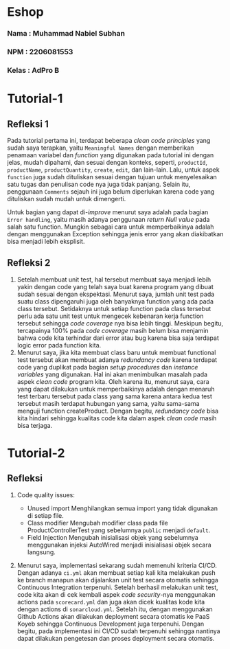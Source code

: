 # Eshop

### Nama   : Muhammad Nabiel Subhan
### NPM    : 2206081553
### Kelas  : AdPro B

# Tutorial-1
## Refleksi 1
Pada tutorial pertama ini, terdapat beberapa *clean code principles* yang sudah saya terapkan, yaitu `Meaningful Names` dengan memberikan penamaan variabel dan *function* yang digunakan pada tutorial ini dengan jelas, mudah dipahami, dan sesuai dengan konteks, seperti, `productId`, `productName`, `productQuantity`, `create`, `edit`, dan lain-lain.
Lalu, untuk aspek `function` juga sudah dituliskan sesuai dengan tujuan untuk menyelesaikan satu tugas dan penulisan code nya juga tidak panjang. Selain itu, penggunaan `Comments` sejauh ini juga belum diperlukan karena code yang dituliskan sudah mudah untuk dimengerti.

Untuk bagian yang dapat di-*improve* menurut saya adalah pada bagian `Error handling`, yaitu masih adanya penggunaan *return Null value* pada salah satu function. Mungkin sebagai cara untuk memperbaikinya adalah dengan menggunakan Exception sehingga jenis error yang akan diakibatkan bisa menjadi lebih eksplisit.

## Refleksi 2
1. Setelah membuat unit test, hal tersebut membuat saya menjadi lebih yakin dengan code yang telah saya buat karena program yang dibuat sudah sesuai dengan ekspektasi. Menurut saya, jumlah unit test pada suatu class dipengaruhi juga oleh banyaknya function yang ada pada class tersebut. Setidaknya untuk setiap function pada class tersebut perlu ada satu unit test untuk mengecek kebenaran kerja function tersebut sehingga *code coverage* nya bisa lebih tinggi. Meskipun begitu, tercapainya 100% pada *code coverage* masih belum bisa menjamin bahwa code kita terhindar dari error atau bug karena bisa saja terdapat logic error pada function kita.
2. Menurut saya, jika kita membuat class baru untuk membuat functional test tersebut akan membuat adanya *redundancy code* karena terdapat code yang duplikat pada bagian *setup procedures* dan *instance variables* yang digunakan. Hal ini akan menimbulkan masalah pada aspek *clean code* program kita. Oleh karena itu, menurut saya, cara yang dapat dilakukan untuk memperbaikinya adalah dengan menaruh test terbaru tersebut pada class yang sama karena antara kedua test tersebut masih terdapat hubungan yang sama, yaitu sama-sama menguji function createProduct. Dengan begitu, *redundancy code* bisa kita hindari sehingga kualitas code kita dalam aspek *clean code* masih bisa terjaga.

# Tutorial-2
## Refleksi
1. Code quality issues:
   - Unused import
     Menghilangkan semua import yang tidak digunakan di setiap file.
   - Class modifier
     Mengubah modifier class pada file ProductControllerTest yang sebelumnya `public` menjadi `default`.
   - Field Injection
     Mengubah inisialisasi objek yang sebelumnya menggunakan injeksi AutoWired menjadi inisialisasi objek secara langsung.

2. Menurut saya, implementasi sekarang sudah memenuhi kriteria CI/CD. Dengan adanya `ci.yml` akan membuat setiap kali kita melakukan push ke branch manapun akan dijalankan unit test secara otomatis sehingga Continuous Integration terpenuhi. Setelah berhasil melakukan unit test, code kita akan di cek kembali aspek *code security*-nya menggunakan actions pada `scorecard.yml` dan juga akan dicek
kualitas kode kita dengan actions di `sonarcloud.yml`. Setelah itu, dengan menggunakan Github Actions akan dilakukan deployment secara otomatis ke PaaS Koyeb sehingga Continuous Development juga terpenuhi. Dengan begitu, pada implementasi ini CI/CD sudah terpenuhi sehingga nantinya dapat dilakukan pengetesan dan proses deployment secara otomatis.

